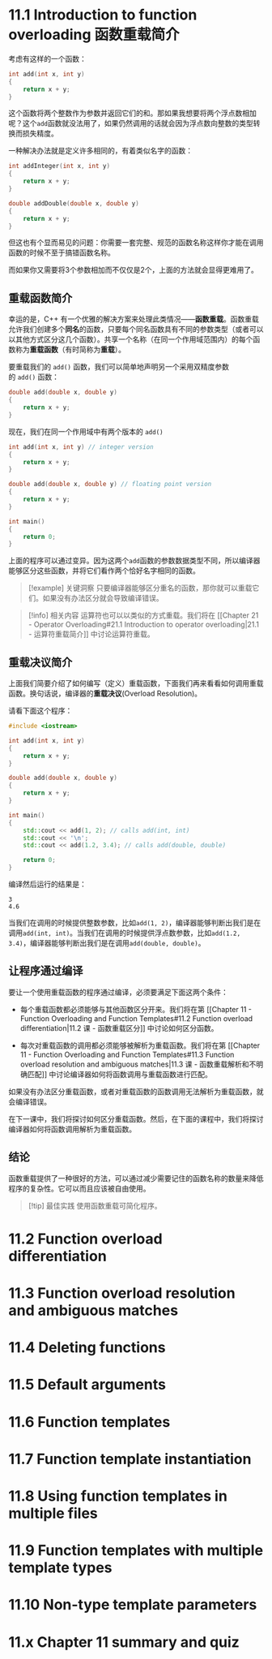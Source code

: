 # 11.1 Introduction to function overloading 函数重载简介

考虑有这样的一个函数：
``` cpp
int add(int x, int y)
{
	return x + y; 
}
```

这个函数将两个整数作为参数并返回它们的和。那如果我想要将两个浮点数相加呢？这个`add`函数就没法用了，如果仍然调用的话就会因为浮点数向整数的类型转换而损失精度。

一种解决办法就是定义许多相同的，有着类似名字的函数：

```cpp
int addInteger(int x, int y)
{
    return x + y;
}

double addDouble(double x, double y)
{
    return x + y;
}
```

但这也有个显而易见的问题：你需要一套完整、规范的函数名称这样你才能在调用函数的时候不至于搞错函数名称。

而如果你又需要将3个参数相加而不仅仅是2个，上面的方法就会显得更难用了。
## 重载函数简介

幸运的是，C++ 有一个优雅的解决方案来处理此类情况——**函数重载**。函数重载允许我们创建多个**同名**的函数，只要每个同名函数具有不同的参数类型（或者可以以其他方式区分这几个函数）。共享一个名称（在同一个作用域范围内）的每个函数称为**重载函数**（有时简称为**重载**）。

要重载我们的 `add()` 函数，我们可以简单地声明另一个采用双精度参数的 `add()` 函数：
``` cpp
double add(double x, double y)
{
    return x + y;
}
```

现在，我们在同一个作用域中有两个版本的 `add()`

``` cpp
int add(int x, int y) // integer version
{
    return x + y;
}

double add(double x, double y) // floating point version
{
    return x + y;
}

int main()
{
    return 0;
}
```

上面的程序可以通过变异。因为这两个`add`函数的参数数据类型不同，所以编译器能够区分这些函数，并将它们看作两个恰好名字相同的函数。

> [!example] 关键洞察
> 只要编译器能够区分重名的函数，那你就可以重载它们。如果没有办法区分就会导致编译错误。

> [!info] 相关内容
> 运算符也可以以类似的方式重载。我们将在 [[Chapter 21 - Operator Overloading#21.1 Introduction to operator overloading|21.1 - 运算符重载简介]] 中讨论运算符重载。

## 重载决议简介
上面我们简要介绍了如何编写（定义）重载函数，下面我们再来看看如何调用重载函数。换句话说，编译器的**重载决议**(Overload Resolution)。

请看下面这个程序：

``` cpp
#include <iostream>

int add(int x, int y)
{
    return x + y;
}

double add(double x, double y)
{
    return x + y;
}

int main()
{
    std::cout << add(1, 2); // calls add(int, int)
    std::cout << '\n';
    std::cout << add(1.2, 3.4); // calls add(double, double)

    return 0;
}
```

编译然后运行的结果是：

``` plaintext
3
4.6
```

当我们在调用的时候提供整数参数，比如`add(1, 2)`，编译器能够判断出我们是在调用`add(int, int)`。当我们在调用的时候提供浮点数参数，比如`add(1.2, 3.4)`，编译器能够判断出我们是在调用`add(double, double)`。

## 让程序通过编译

要让一个使用重载函数的程序通过编译，必须要满足下面这两个条件：
- 每个重载函数都必须能够与其他函数区分开来。我们将在第 [[Chapter 11 - Function Overloading and Function Templates#11.2 Function overload differentiation|11.2 课 - 函数重载区分]] 中讨论如何区分函数。

- 每次对重载函数的调用都必须能够被解析为重载函数。我们将在第 [[Chapter 11 - Function Overloading and Function Templates#11.3 Function overload resolution and ambiguous matches|11.3 课 - 函数重载解析和不明确匹配]] 中讨论编译器如何将函数调用与重载函数进行匹配。

如果没有办法区分重载函数，或者对重载函数的函数调用无法解析为重载函数，就会编译错误。

在下一课中，我们将探讨如何区分重载函数。然后，在下面的课程中，我们将探讨编译器如何将函数调用解析为重载函数。

## 结论
函数重载提供了一种很好的方法，可以通过减少需要记住的函数名称的数量来降低程序的复杂性。它可以而且应该被自由使用。

> [!tip] 最佳实践
> 使用函数重载可简化程序。

# 11.2 Function overload differentiation
# 11.3 Function overload resolution and ambiguous matches
# 11.4 Deleting functions
# 11.5 Default arguments
# 11.6 Function templates
# 11.7 Function template instantiation
# 11.8 Using function templates in multiple files
# 11.9 Function templates with multiple template types
# 11.10 Non-type template parameters
# 11.x Chapter 11 summary and quiz